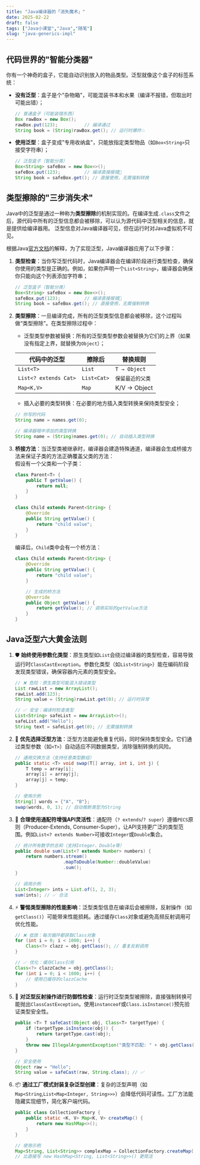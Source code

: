 ```yaml
---
title: "Java编译器的「消失魔术」"
date: 2025-02-22
draft: false
tags: ["Java小课堂","Java","随笔"]
slug: "java-generics-impl"
---
```



## 代码世界的"智能分类器"
你有一个神奇的盒子，它能自动识别放入的物品类型。泛型就像这个盒子的标签系统：
- **没有泛型**：盒子是个"杂物箱"，可能混装书本和水果（编译不报错，但取出时可能出错）；
    ```java
    // 普通盒子（可能装错东西）
    Box rawBox = new Box();
    rawBox.put(123);          // 编译通过
    String book = (String)rawBox.get(); // 运行时爆炸💥
    ```
- **使用泛型**：盒子变成"专用收纳盒"，只能放指定类型物品（如`Box<String>`只接受字符串）；
    ```java
    // 泛型盒子（智能分类）
    Box<String> safeBox = new Box<>();
    safeBox.put(123);         // 编译直接报错🚫
    String book = safeBox.get(); // 直接使用，无需强制转换
    ```

## 类型擦除的"三步消失术"
Java中的泛型是通过一种称为**类型擦除**的机制实现的。在编译生成`.class`文件之后，源代码中所有的泛型信息都会被移除，可以认为源代码中泛型相关的信息，就是提供给编译器用。
泛型信息对Java编译器可见，但在运行时对Java虚拟机不可见。

根据Java[官方文档](https://docs.oracle.com/javase/tutorial/java/generics/erasure.html)的解释，为了实现泛型，Java编译器应用了以下步骤：
1. **类型检查**：当你写泛型代码时，Java编译器会在编译阶段进行类型检查，确保你使用的类型是正确的。例如，如果你声明一个`List<String>`，编译器会确保你只能向这个列表添加字符串；
    ```java
    // 泛型盒子（智能分类）
    Box<String> safeBox = new Box<>();
    safeBox.put(123);         // 编译直接报错🚫
    String book = safeBox.get(); // 直接使用，无需强制转换
    ```
3. **类型擦除**：一旦编译完成，所有的泛型类型信息都会被移除，这个过程叫做“类型擦除”。在类型擦除过程中：
    - 泛型类型参数被替换：所有的泛型类型参数会被替换为它们的上界（如果没有指定上界，就替换为`Object`）；

    | 代码中的泛型  | 擦除后  | 替换规则  |
    |---|---|---|
    | `List<T>`  | `List`  | `T → Object`  |
    | `List<? extends Cat>`  | `List<Cat>`  | `保留最近的父类`  |
    | `Map<K,V>`  | `Map`  | K/V → Object  |
    - 插入必要的类型转换：在必要的地方插入类型转换来保持类型安全；
    ```java
    // 你写的代码
    String name = names.get(0);
    
    // 编译器暗中添加的类型转换
    String name = (String)names.get(0); // 自动插入类型转换
    ```
3. **桥接方法**：当泛型类被继承时，编译器会建造特殊通道，编译器会生成桥接方法来保证子类的方法正确覆盖父类的方法：
   <br>假设有一个父类和一个子类：
    ```java
    class Parent<T> {
        public T getValue() {
            return null;
        }
    }
    
    class Child extends Parent<String> {
        @Override
        public String getValue() {
            return "child value";
        }
    }
    ```
   编译后，`Child`类中会有一个桥方法：
    ```java
    class Child extends Parent<String> {
        @Override
        public String getValue() {
            return "child value";
        }
    
        // 生成的桥方法
        @Override
        public Object getValue() {
            return getValue(); // 调用实际的getValue方法
        }
    }
    ```

## Java泛型六大黄金法则
1. 🛡️ **始终使用参数化类型**：原生类型如`List`会绕过编译器的类型检查，容易导致运行时`ClassCastException`。参数化类型（如`List<String>`）能在编码阶段发现类型错误，确保容器内元素的类型安全。  
    ```java
    // ❌ 危险：原生类型可能混入错误类型
    List rawList = new ArrayList();
    rawList.add(123);
    String value = (String)rawList.get(0); // 运行时异常
    
    // ✅ 安全：编译时检查类型
    List<String> safeList = new ArrayList<>();
    safeList.add("Hello"); 
    String text = safeList.get(0); // 无需强制转换
    ```
2. 🔄 **优先选择泛型方法**：泛型方法能避免重复代码，同时保持类型安全。它们通过类型参数（如`<T>`）自动适应不同数据类型，消除强制转换的风险。
    ```java
    // 通用交换方法（支持任意类型数组）
    public static <T> void swap(T[] array, int i, int j) {
        T temp = array[i];
        array[i] = array[j];
        array[j] = temp;
    }
    
    // 使用示例
    String[] words = {"A", "B"};
    swap(words, 0, 1); // 自动推断类型为String
    ```
3. 🧩 **合理使用通配符增强API灵活性**：通配符（`? extends`/`? super`）遵循`PECS`原则（Producer-Extends, Consumer-Super），让API支持更广泛的类型范围。例如`List<? extends Number>`可接收`Integer`或`Double`集合。
    ```java
    // 统计所有数字的总和（支持Integer、Double等）
    public double sum(List<? extends Number> numbers) {
        return numbers.stream()
                      .mapToDouble(Number::doubleValue)
                      .sum();
    }
    
    // 调用示例
    List<Integer> ints = List.of(1, 2, 3);
    sum(ints); // ✅ 合法
    ```
4. ⚡ **警惕类型擦除的性能影响**：泛型类型信息在编译后会被擦除，反射操作（如`getClass()`）可能带来性能损耗。通过缓存`Class`对象或避免高频反射调用可优化性能。
    ```java
    // ❌ 低效：每次循环都获取Class对象
    for (int i = 0; i < 1000; i++) {
        Class<?> clazz = obj.getClass(); // 重复反射调用
    }
    
    // ✅ 优化：缓存Class引用
    Class<?> clazzCache = obj.getClass();
    for (int i = 0; i < 1000; i++) {
        // 使用已缓存的clazzCache
    }
    ```
5. 🧪 **对泛型反射操作进行防御性检查**：运行时泛型类型被擦除，直接强制转换可能抛出`ClassCastException`。使用`instanceof`或`Class.isInstance()`预先验证类型安全性。
    ```java
    public <T> T safeCast(Object obj, Class<T> targetType) {
        if (targetType.isInstance(obj)) {
            return targetType.cast(obj);
        }
        throw new IllegalArgumentException("类型不匹配: " + obj.getClass());
    }
    
    // 安全使用
    Object raw = "Hello";
    String value = safeCast(raw, String.class); // ✅
    ```
6. 📦 **通过工厂模式封装复杂泛型创建**：复杂的泛型声明（如`Map<String`,`List<Map<Integer, String>>>`）会降低代码可读性。工厂方法能隐藏实现细节，简化客户端代码。
    ```java
    public class CollectionFactory {
        public static <K, V> Map<K, V> createMap() {
            return new HashMap<>();
        }
    }
    
    // 使用示例
    Map<String, List<String>> complexMap = CollectionFactory.createMap();
    // 比直接写 new HashMap<String, List<String>>() 更简洁
    ```